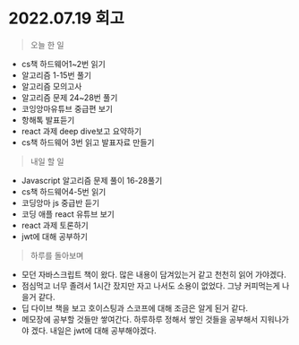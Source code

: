 # 2022.07.19 회고
> 오늘 한 일
-  cs책 하드웨어1~2번 읽기
- 알고리즘 1-15번 풀기 
- 알고리즘 모의고사
- 알고리즘 문제 24~28번 풀기
- 코잉앙마유튜브 중급편 보기
- 항해톡 발표듣기
- react 과제 deep dive보고 요약하기
- cs책 하드웨어 3번 읽고 발표자료 만들기

> 내일 할 일
- Javascript 알고리즘 문제 풀이 16-28풀기
- cs책 하드웨어4-5번 읽기
- 코딩앙마  js 중급반 듣기
- 코딩 애플 react 유튜브 보기
- react 과제 토론하기
- jwt에 대해 공부하기

> 하루를 돌아보며
- 모던 자바스크립트 책이 왔다. 많은 내용이 담겨있는거 같고 천천히 읽어 가야겠다.
- 점심먹고 너무 졸려서 1시간 잤지만 자고 나서도 소용이 없었다. 그냥 커피먹는게 나을거 같다.
- 딥 다이브 책을 보고 호이스팅과 스코프에 대해 조금은 알게 된거 같다.
- 메모장에 공부할 것들만 쌓여간다. 하루하루 정해서 쌓인 것들을 공부해서 지워나가야 겠다. 내일은 jwt에 대해 공부해야겠다.
